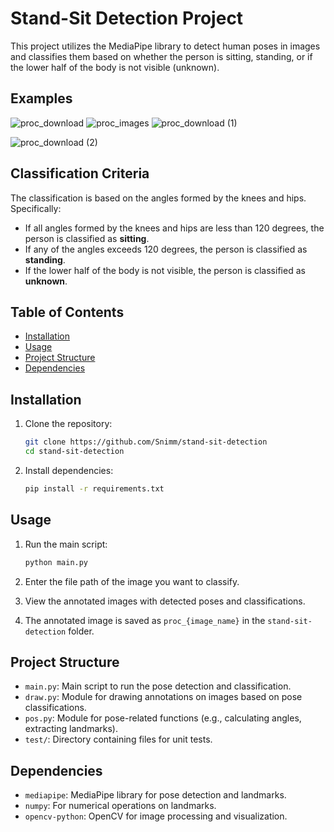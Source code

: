 # Stand-Sit Detection Project

This project utilizes the MediaPipe library to detect human poses in images and classifies them based on whether the person is sitting, standing, or if the lower half of the body is not visible (unknown).

## Examples 
![proc_download](https://github.com/Snimm/stand-sit-detection/assets/53926889/12f866a6-6acd-41f4-975b-ee90cffb6dd7)
![proc_images](https://github.com/Snimm/stand-sit-detection/assets/53926889/d0bf9e56-6934-4bfa-afe3-bbd698a6c492)
![proc_download (1)](https://github.com/Snimm/stand-sit-detection/assets/53926889/341dc6ab-82ad-4ac2-9972-c894dfae89ef)

![proc_download (2)](https://github.com/Snimm/stand-sit-detection/assets/53926889/d140be46-0b1f-4d0e-b4a3-7dd944fb6f05)


## Classification Criteria

The classification is based on the angles formed by the knees and hips. Specifically:

- If all angles formed by the knees and hips are less than 120 degrees, the person is classified as **sitting**.
- If any of the angles exceeds 120 degrees, the person is classified as **standing**.
- If the lower half of the body is not visible, the person is classified as **unknown**.

## Table of Contents

- [Installation](#installation)
- [Usage](#usage)
- [Project Structure](#project-structure)
- [Dependencies](#dependencies)

## Installation

1. Clone the repository:

    ```bash
    git clone https://github.com/Snimm/stand-sit-detection
    cd stand-sit-detection
    ```

2. Install dependencies:

    ```bash
    pip install -r requirements.txt
    ```

## Usage

1. Run the main script:

    ```bash
    python main.py
    ```

2. Enter the file path of the image you want to classify.

3. View the annotated images with detected poses and classifications.

4. The annotated image is saved as `proc_{image_name}` in the `stand-sit-detection` folder.

## Project Structure

- `main.py`: Main script to run the pose detection and classification.
- `draw.py`: Module for drawing annotations on images based on pose classifications.
- `pos.py`: Module for pose-related functions (e.g., calculating angles, extracting landmarks).
- `test/`: Directory containing files for unit tests.

## Dependencies

- `mediapipe`: MediaPipe library for pose detection and landmarks.
- `numpy`: For numerical operations on landmarks.
- `opencv-python`: OpenCV for image processing and visualization.
